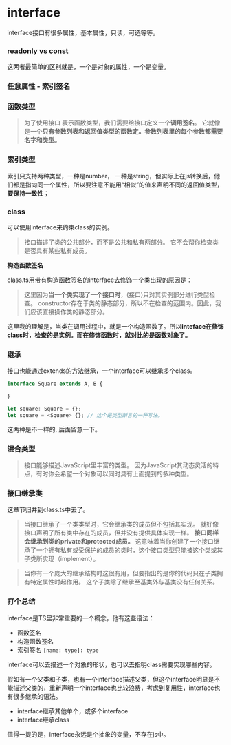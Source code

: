 # interface

interface接口有很多属性，基本属性，只读，可选等等。

### readonly vs const

这两者最简单的区别就是，一个是对象的属性，一个是变量。

### 任意属性 - 索引签名


### 函数类型

> 为了使用接口 表示函数类型，我们需要给接口定义一个**调用签名**。 它就像是一个**只有参数列表和返回值类型的函数定。参数列表里的每个参数都需要名字和类型。**

### 索引类型

索引只支持两种类型，一种是number， 一种是string，但实际上在js转换后，他们都是指向同一个属性，所以要注意不能用“相似”的值来声明不同的返回值类型，**要保持一致性**；


### class

可以使用interface来约束class的实例。
> 接口描述了类的公共部分，而不是公共和私有两部分。 它不会帮你检查类是否具有某些私有成员。

**构造函数签名**

class.ts用带有构造函数签名的interface去修饰一个类出现的原因是：

> 这里因为**当一个类实现了一个接口时**，(接口)只对其实例部分进行类型检查。 constructor存在于类的静态部分，所以不在检查的范围内。因此，我们应该直接操作类的静态部分。

这里我的理解是，当类在调用过程中，就是一个构造函数了。所以**inteface在修饰class时，检查的是实例。而在修饰函数时，就对比的是函数对象了。**


### 继承

接口也能通过extends的方法继承，一个interface可以继承多个class。

```ts
interface Square extends A, B {

}

let square: Square = {};
let square = <Square> {}; // 这个是类型断言的一种写法。
```

这两种是不一样的, 后面留意一下。

### 混合类型

> 接口能够描述JavaScript里丰富的类型。 因为JavaScript其动态灵活的特点，有时你会希望一个对象可以同时具有上面提到的多种类型。

### 接口继承类

这章节归并到class.ts中去了。
> 当接口继承了一个类类型时，它会继承类的成员但不包括其实现。 就好像接口声明了所有类中存在的成员，但并没有提供具体实现一样。 **接口同样会继承到类的private和protected成员。** 这意味着当你创建了一个接口继承了一个拥有私有或受保护的成员的类时，这个接口类型只能被这个类或其子类所实现（implement）。

> 当你有一个庞大的继承结构时这很有用，但要指出的是你的代码只在子类拥有特定属性时起作用。 这个子类除了继承至基类外与基类没有任何关系。


### 打个总结

interface是TS里非常重要的一个概念，他有这些语法：

* 函数签名
* 构造函数签名
* 索引签名 ```[name: type]: type```

interface可以去描述一个对象的形状，也可以去指明class需要实现哪些内容。

假如有一个父类和子类，也有一个interface描述父类，但这个interface明显是不能描述父类的，重新声明一个interface也比较浪费，考虑到复用性，interface也有很多继承的语法。

* interface继承其他单个，或多个interface
* interface继承class

值得一提的是，interface永远是个抽象的变量，不存在js中。